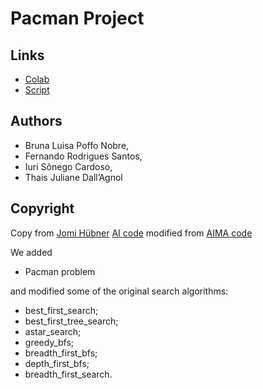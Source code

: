# Pacman Project

## Links
- [Colab](https://colab.research.google.com/drive/1XNOrkf_nB8CULxg-Y7ZWHaXWPHG-zDib#scrollTo=IO4OCrwTspUa)
- [Script](./pacmanSearch.py)

## Authors
- Bruna Luisa Poffo Nobre,
- Fernando Rodrigues Santos,
- Iuri Sônego Cardoso,
- Thais Juliane Dall’Agnol

## Copyright
Copy from [Jomi Hübner](https://jomifred.github.io/ia/) [AI code](https://colab.research.google.com/drive/1tylaeC-A29rvoCU1O7S5E5EAwCT-Zt9N?usp=sharing) modified from [AIMA code](https://github.com/aimacode/aima-python/blob/master/search4e.ipynb)

We added

- Pacman problem

and modified some of the original search algorithms:

- best_first_search;
- best_first_tree_search;
- astar_search;
- greedy_bfs;
- breadth_first_bfs;
- depth_first_bfs;
- breadth_first_search.
